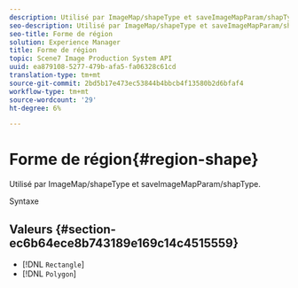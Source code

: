 ```yaml
---
description: Utilisé par ImageMap/shapeType et saveImageMapParam/shapType.
seo-description: Utilisé par ImageMap/shapeType et saveImageMapParam/shapType.
seo-title: Forme de région
solution: Experience Manager
title: Forme de région
topic: Scene7 Image Production System API
uuid: ea879108-5277-479b-afa5-fa06328c61cd
translation-type: tm+mt
source-git-commit: 2bd5b17e473ec53844b4bbcb4f13580b2d6bfaf4
workflow-type: tm+mt
source-wordcount: '29'
ht-degree: 6%

---
```



# Forme de région{#region-shape}

Utilisé par ImageMap/shapeType et saveImageMapParam/shapType.

Syntaxe

## Valeurs {#section-ec6b64ece8b743189e169c14c4515559}

* [!DNL `Rectangle`]
* [!DNL `Polygon`]

